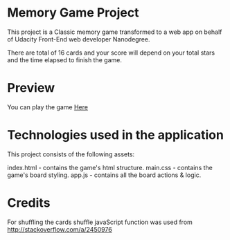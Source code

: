 # Memory Game Project
This project is a Classic memory game transformed to a web app on behalf of Udacity Front-End web developer Nanodegree. 

There are total of 16 cards and your score will depend on your total stars and the time elapsed to finish the game.

# Preview
You can play the game [Here](https://hajahmedm.github.io/memory-game-master/)  


# Technologies used in the application
This project consists of the following assets:

index.html - contains the game's html structure.
main.css - contains the game's board styling.
app.js - contains all the board actions & logic.

# Credits
For shuffling the cards shuffle javaScript function was used from http://stackoverflow.com/a/2450976



